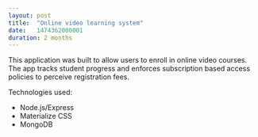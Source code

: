 ```yaml
---
layout: post
title:  "Online video learning system"
date:   1474362000001
duration: 2 months
---
```


This application was built to allow users to enroll in online video courses. The app tracks student progress and enforces subscription based access policies to perceive registration fees.

Technologies used:

- Node.js/Express
- Materialize CSS
- MongoDB

